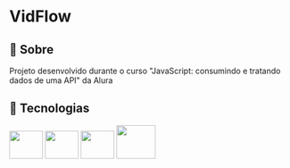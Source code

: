 <h1>VidFlow</h1>

<h2>📃 Sobre</h2>
<p>Projeto desenvolvido durante o curso "JavaScript: consumindo e tratando dados de uma API" da Alura</p>

## 🚀 Tecnologias

<div style="display: inline-block;">
    <img height="50" width="60" src="https://cdn.jsdelivr.net/gh/devicons/devicon/icons/html5/html5-original.svg" />
    <img height="50" width="60" src="https://cdn.jsdelivr.net/gh/devicons/devicon/icons/css3/css3-original.svg" />
    <img height="50" width="60" src="https://cdn.jsdelivr.net/gh/devicons/devicon/icons/javascript/javascript-original.svg" />
    <img height="60" width="70" src="https://cdn.jsdelivr.net/gh/devicons/devicon@latest/icons/nodejs/nodejs-plain-wordmark.svg" />
</div>
<br>
